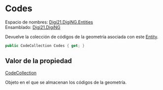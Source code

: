 # Codes

Espacio de nombres: [Digi21.DigiNG.Entities](/digi3d-net/programacion/.net/referencia/digi21.diging/digi21.diging.entities/)\
Ensamblado: [Digi21.DigiNG](/digi3d-net/programacion/.net/referencia/digi21.diging.plugin/digi21.diging/)

Devuelve la colección de códigos de la geometría asociada con este [Entity](/digi3d-net/programacion/.net/referencia/digi21.diging/digi21.diging.entities/clases/entity/).

```csharp
public CodeCollection Codes { get; }
```

## Valor de la propiedad

[CodeCollection](/digi3d-net/programacion/.net/referencia/digi21.diging/digi21.diging.entities/codecollection.md)

Objeto en el que se almacenan los códigos de la geometría.
